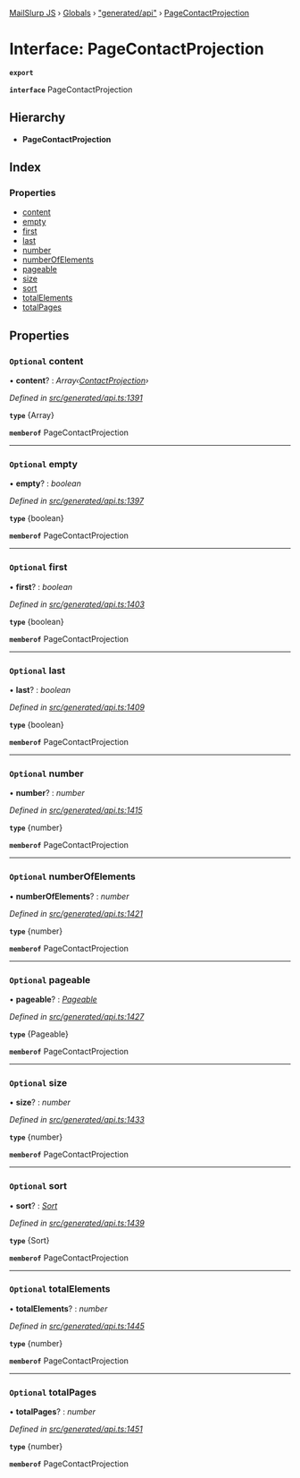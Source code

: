 [MailSlurp JS](../README.md) › [Globals](../globals.md) › ["generated/api"](../modules/_generated_api_.md) › [PageContactProjection](_generated_api_.pagecontactprojection.md)

# Interface: PageContactProjection

**`export`** 

**`interface`** PageContactProjection

## Hierarchy

* **PageContactProjection**

## Index

### Properties

* [content](_generated_api_.pagecontactprojection.md#optional-content)
* [empty](_generated_api_.pagecontactprojection.md#optional-empty)
* [first](_generated_api_.pagecontactprojection.md#optional-first)
* [last](_generated_api_.pagecontactprojection.md#optional-last)
* [number](_generated_api_.pagecontactprojection.md#optional-number)
* [numberOfElements](_generated_api_.pagecontactprojection.md#optional-numberofelements)
* [pageable](_generated_api_.pagecontactprojection.md#optional-pageable)
* [size](_generated_api_.pagecontactprojection.md#optional-size)
* [sort](_generated_api_.pagecontactprojection.md#optional-sort)
* [totalElements](_generated_api_.pagecontactprojection.md#optional-totalelements)
* [totalPages](_generated_api_.pagecontactprojection.md#optional-totalpages)

## Properties

### `Optional` content

• **content**? : *Array‹[ContactProjection](_generated_api_.contactprojection.md)›*

*Defined in [src/generated/api.ts:1391](https://github.com/mailslurp/mailslurp-client-ts-js/blob/26ccbd6/src/generated/api.ts#L1391)*

**`type`** {Array<ContactProjection>}

**`memberof`** PageContactProjection

___

### `Optional` empty

• **empty**? : *boolean*

*Defined in [src/generated/api.ts:1397](https://github.com/mailslurp/mailslurp-client-ts-js/blob/26ccbd6/src/generated/api.ts#L1397)*

**`type`** {boolean}

**`memberof`** PageContactProjection

___

### `Optional` first

• **first**? : *boolean*

*Defined in [src/generated/api.ts:1403](https://github.com/mailslurp/mailslurp-client-ts-js/blob/26ccbd6/src/generated/api.ts#L1403)*

**`type`** {boolean}

**`memberof`** PageContactProjection

___

### `Optional` last

• **last**? : *boolean*

*Defined in [src/generated/api.ts:1409](https://github.com/mailslurp/mailslurp-client-ts-js/blob/26ccbd6/src/generated/api.ts#L1409)*

**`type`** {boolean}

**`memberof`** PageContactProjection

___

### `Optional` number

• **number**? : *number*

*Defined in [src/generated/api.ts:1415](https://github.com/mailslurp/mailslurp-client-ts-js/blob/26ccbd6/src/generated/api.ts#L1415)*

**`type`** {number}

**`memberof`** PageContactProjection

___

### `Optional` numberOfElements

• **numberOfElements**? : *number*

*Defined in [src/generated/api.ts:1421](https://github.com/mailslurp/mailslurp-client-ts-js/blob/26ccbd6/src/generated/api.ts#L1421)*

**`type`** {number}

**`memberof`** PageContactProjection

___

### `Optional` pageable

• **pageable**? : *[Pageable](_generated_api_.pageable.md)*

*Defined in [src/generated/api.ts:1427](https://github.com/mailslurp/mailslurp-client-ts-js/blob/26ccbd6/src/generated/api.ts#L1427)*

**`type`** {Pageable}

**`memberof`** PageContactProjection

___

### `Optional` size

• **size**? : *number*

*Defined in [src/generated/api.ts:1433](https://github.com/mailslurp/mailslurp-client-ts-js/blob/26ccbd6/src/generated/api.ts#L1433)*

**`type`** {number}

**`memberof`** PageContactProjection

___

### `Optional` sort

• **sort**? : *[Sort](_generated_api_.sort.md)*

*Defined in [src/generated/api.ts:1439](https://github.com/mailslurp/mailslurp-client-ts-js/blob/26ccbd6/src/generated/api.ts#L1439)*

**`type`** {Sort}

**`memberof`** PageContactProjection

___

### `Optional` totalElements

• **totalElements**? : *number*

*Defined in [src/generated/api.ts:1445](https://github.com/mailslurp/mailslurp-client-ts-js/blob/26ccbd6/src/generated/api.ts#L1445)*

**`type`** {number}

**`memberof`** PageContactProjection

___

### `Optional` totalPages

• **totalPages**? : *number*

*Defined in [src/generated/api.ts:1451](https://github.com/mailslurp/mailslurp-client-ts-js/blob/26ccbd6/src/generated/api.ts#L1451)*

**`type`** {number}

**`memberof`** PageContactProjection
